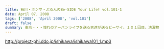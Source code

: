 ```yaml
---
title: 石川・ホンマ・ぶるんのBe-SIDE Your Life! vol.101-1
date: April 07, 2008
tags: ['2008', 'April 2008', 'vol.101']
draft: false
summary: 東京・・・憧れのアーバンライフを送る男達が送るビーサイ。１０１回目。洗濯物のお話など、生活臭・生活にまみれた・生活に疲れた内容の一本目となっています。NAMAE
---
```


http://project-phi.ddo.jp/ishikawa/ishikawa101_1.mp3
